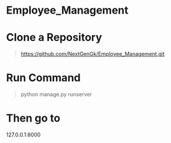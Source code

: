 # Employee_Management
# Clone a Repository
> https://github.com/NextGenGk/Employee_Management.git

# Run Command 
> python manage.py runserver

# Then go to 
127.0.0.1:8000
